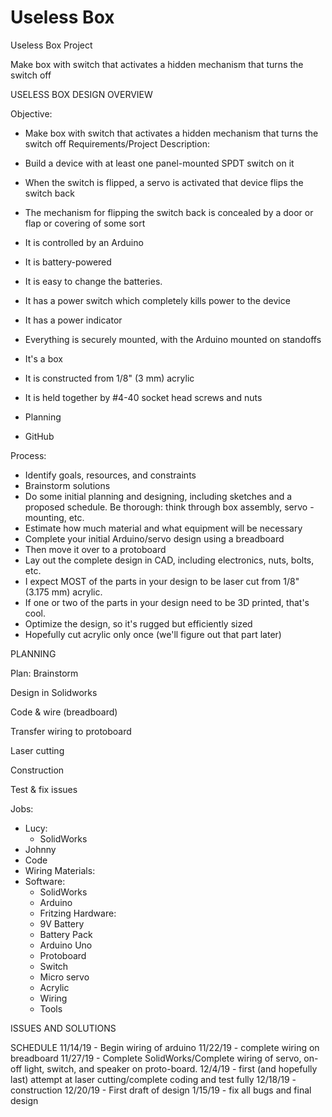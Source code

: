# Useless Box
Useless Box Project

Make box with switch that activates a hidden mechanism that turns the switch off

USELESS BOX DESIGN OVERVIEW

Objective:
- Make box with switch that activates a hidden mechanism that turns the switch off
Requirements/Project Description:
- Build a device with at least one panel-mounted SPDT switch on it
- When the switch is flipped, a servo is activated that device flips the switch back
- The mechanism for flipping the switch back is concealed by a door or flap or covering of some sort
- It is controlled by an Arduino
- It is battery-powered
- It is easy to change the batteries.
- It has a power switch which completely kills power to the device
- It has a power indicator
- Everything is securely mounted, with the Arduino mounted on standoffs

- It's a box
- It is constructed from 1/8" (3 mm) acrylic
- It is held together by #4-40 socket head screws and nuts

- Planning
- GitHub

Process:
- Identify goals, resources, and constraints
- Brainstorm solutions
- Do some initial planning and designing, including sketches and a proposed schedule. Be thorough: think through box assembly, servo - mounting, etc.
- Estimate how much material and what equipment will be necessary
- Complete your initial Arduino/servo design using a breadboard
- Then move it over to a protoboard
- Lay out the complete design in CAD, including electronics, nuts, bolts, etc.
- I expect MOST of the parts in your design to be laser cut from 1/8" (3.175 mm) acrylic.
- If one or two of the parts in your design need to be 3D printed, that's cool.
- Optimize the design, so it's rugged but efficiently sized
- Hopefully cut acrylic only once (we'll figure out that part later)

PLANNING

Plan:
  Brainstorm
  
  Design in Solidworks
  
  Code & wire (breadboard)
  
  Transfer wiring to protoboard
  
  Laser cutting
  
  Construction
  
  Test & fix issues

Jobs:
 - Lucy:
   - SolidWorks
 -  Johnny
   - Code
   - Wiring
Materials:
 - Software:  
   - SolidWorks
   - Arduino
   - Fritzing
  Hardware:
   - 9V Battery
   - Battery Pack
   - Arduino Uno
   - Protoboard
   - Switch
   - Micro servo
   - Acrylic
   - Wiring
   - Tools

ISSUES AND SOLUTIONS

SCHEDULE
11/14/19 - Begin wiring of arduino
11/22/19 - complete wiring on breadboard
11/27/19 - Complete SolidWorks/Complete wiring of servo, on-off light, switch, and speaker on proto-board.
12/4/19 - first (and hopefully last) attempt at laser cutting/complete coding and test fully
12/18/19 - construction
12/20/19 - First draft of design
1/15/19 -  fix all bugs and final design
